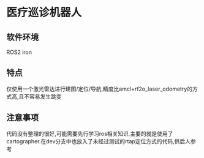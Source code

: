 # 医疗巡诊机器人

## 软件环境
ROS2 iron

## 特点
仅使用一个激光雷达进行建图/定位/导航,精度比amcl+rf2o_laser_odometry的方式高,且不容易发生跳变

## 注意事项
代码没有整理的很好,可能需要先行学习ros相关知识.主要的就是使用了cartographer.在dev分支中也放入了未经过测试的rtap定位方式的代码,供后人参考
